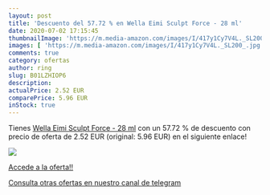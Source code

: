 ```yaml
---
layout: post
title: 'Descuento del 57.72 % en Wella Eimi Sculpt Force - 28 ml'
date: 2020-07-02 17:15:45
thumbnailImage: 'https://m.media-amazon.com/images/I/417y1Cy7V4L._SL200_.jpg'
images: [ 'https://m.media-amazon.com/images/I/417y1Cy7V4L._SL200_.jpg' ]
comments: true
category: ofertas
author: ring
slug: B01LZHIOP6
description:
actualPrice: 2.52 EUR
comparePrice: 5.96 EUR
inStock: true
---
```


Tienes [Wella Eimi Sculpt Force - 28 ml](https://www.amazon.com/dp/B01LZHIOP6/?tag=redken08-20) con un 57.72 % de descuento con precio de oferta de 2.52 EUR (original: 5.96 EUR) en el siguiente enlace!

[![](https://m.media-amazon.com/images/I/417y1Cy7V4L._SL200_.jpg)](https://www.amazon.com/dp/B01LZHIOP6/?tag=redken08-20)

[Accede a la oferta!!](https://www.amazon.com/dp/B01LZHIOP6/?tag=redken08-20)

[Consulta otras ofertas en nuestro canal de telegram](https://t.me/s/ofertas25)
